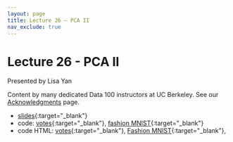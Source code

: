 ```yaml
---
layout: page
title: Lecture 26 – PCA II
nav_exclude: true
---
```


# Lecture 26 - PCA II

Presented by Lisa Yan

Content by many dedicated Data 100 instructors at UC Berkeley. See our [Acknowledgments](../../acks) page.

- [slides](https://docs.google.com/presentation/d/19-UPcjAV5jDsOB2BuF7dOREJ1441L-D8VaZMjvZgBFg/edit?usp=sharing){:target="_blank"}
- code: [votes](https://data100.datahub.berkeley.edu/hub/user-redirect/git-pull?repo=https%3A%2F%2Fgithub.com%2FDS-100%2Fsp23&branch=main&urlpath=lab%2Ftree%2Fsp23%2Flecture%2Flec26%2Flec26-votes.ipynb){:target="_blank"}, [fashion MNIST](https://data100.datahub.berkeley.edu/hub/user-redirect/git-pull?repo=https%3A%2F%2Fgithub.com%2FDS-100%2Fsp23&branch=main&urlpath=lab%2Ftree%2Fsp23%2Flecture%2Flec26%2Flec26-fashion-mnist.ipynb){:target="_blank"}
- code HTML: [votes](../../resources/assets/lectures/lec26/lec26-votes.html){:target="_blank"},  [Fashion MNIST](../../resources/assets/lectures/lec26/lec26-fashion-mnist.html){:target="_blank"}, 


<!--
- [slides](https://docs.google.com/presentation/d/1WvZQxcuKNkyJDlG-eLWneZ2Pzxxg8A7x1CVSTF6ekjE/edit?usp=sharing)
- [video playlist](https://youtube.com/playlist?list=PLQCcNQgUcDfqNEK_WO1rY2JhUHnSmku7O)
- [code](https://data100.datahub.berkeley.edu/hub/user-redirect/git-sync?repo=https://github.com/DS-100/fa21&subPath=lec/lec26/)

A reminder – the right column of the table below contains _Quick Checks_. These are **not** required but suggested to help you check your understanding.

<table>
<colgroup>
<col style="width: 25%" />
<col style="width: 25%" />
<col style="width: 25%" />
</colgroup>
<thead>
<tr class="header">
<th></th>
<th>Video</th>
<th>Quick Check</th>
</tr>
</thead>
<tbody>
<tr>
<td><strong>26.1</strong> <br />Introduction to clustering. Examples of clustering in practice.</td>
<td><iframe width="300" height="" src="https://youtube.com/embed/TBcTRy-kOpY" frameborder="0" allow="accelerometer; autoplay; encrypted-media; gyroscope; picture-in-picture" allowfullscreen=""></iframe></td>
<td><a href="https://forms.gle/devqeBxKyB4ewFZ4A" target="\_blank">26.1</a></td>
</tr>
<tr>
<td><strong>26.2</strong> <br />The K-Means clustering algorithm. Example of K-Means clustering.</td>
<td><iframe width="300" height="" src="https://youtube.com/embed/ENMPHat4zN4" frameborder="0" allow="accelerometer; autoplay; encrypted-media; gyroscope; picture-in-picture" allowfullscreen=""></iframe></td>
<td><a href="https://forms.gle/ApeovTtLGz2YM2gWA" target="\_blank">26.2</a></td>
</tr>
<tr>
<td><strong>26.3</strong> <br />Loss functions for K-Means. Inertia and distortion. Optimizing inertia.</td>
<td><iframe width="300" height="" src="https://youtube.com/embed/YQ2wFOnkelg" frameborder="0" allow="accelerometer; autoplay; encrypted-media; gyroscope; picture-in-picture" allowfullscreen=""></iframe></td>
<td><a href="https://forms.gle/q4NfGwZodS2fAwCX8" target="\_blank">26.3</a></td>
</tr>
<tr>
<td><strong>26.4</strong> <br />Agglomerative clustering as an alternative to K-Means. Example of agglomerative clustering. Dendrograms and other clustering algorithms.</td>
<td><iframe width="300" height="" src="https://youtube.com/embed/9bujIWoCJV0" frameborder="0" allow="accelerometer; autoplay; encrypted-media; gyroscope; picture-in-picture" allowfullscreen=""></iframe></td>
<td><a href="https://forms.gle/qRkckNahvC6EPr8C8" target="\_blank">26.4</a></td>
</tr>
<tr>
<td><strong>26.5</strong> <br />Picking the number of clusters. The elbow method and silhouette scores. Summary of clustering and machine learning.</td>
<td><iframe width="300" height="" src="https://youtube.com/embed/Qu_9gaxTXLA" frameborder="0" allow="accelerometer; autoplay; encrypted-media; gyroscope; picture-in-picture" allowfullscreen=""></iframe></td>
<td><a href="https://forms.gle/VihmRVVwmCnVNZPP6" target="\_blank">26.5</a></td>
</tr>
</tbody></table>
-->
